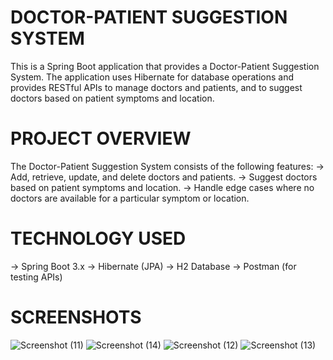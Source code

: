 # DOCTOR-PATIENT SUGGESTION SYSTEM

This is a Spring Boot application that provides a Doctor-Patient Suggestion System. The application uses Hibernate for database operations and provides RESTful APIs to manage doctors and patients, and to suggest doctors based on patient symptoms and location.

# PROJECT OVERVIEW 

The Doctor-Patient Suggestion System consists of the following features:
-> Add, retrieve, update, and delete doctors and patients.
-> Suggest doctors based on patient symptoms and location.
-> Handle edge cases where no doctors are available for a particular symptom or location.

# TECHNOLOGY USED

-> Spring Boot 3.x
-> Hibernate (JPA)
-> H2 Database
-> Postman (for testing APIs)

# SCREENSHOTS

![Screenshot (11)](https://github.com/harshit8756/Java_Assignment_Project/assets/113333121/dafd6175-f984-4c08-a512-8887a3f68ff2)
![Screenshot (14)](https://github.com/harshit8756/Java_Assignment_Project/assets/113333121/d4f96f85-8626-4f1b-8496-b6af9d242c58)
![Screenshot (12)](https://github.com/harshit8756/Java_Assignment_Project/assets/113333121/a7a4adb7-48e0-47e6-b8e9-3d6dbc85f503)
![Screenshot (13)](https://github.com/harshit8756/Java_Assignment_Project/assets/113333121/e48ef39d-c74e-4704-8964-5574c6110dfe)




 
